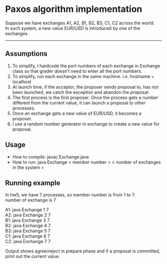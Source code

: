 # Paxos algorithm implementation
Suppose we have exchanges A1, A2, B1, B2, B3, C1, C2 across the world.  
In such system, a new value EUR/USD is introduced by one of the exchanges.

***
## Assumptions
1. To simplify, I hardcode the port numbers of each exchange in Exchange class so that grader doesn't need to enter all the port numbers.
2. To simplify, run each exchange in the same machine. i.e. hostname = localhost
3. At launch time, if the acceptor, the proposer sends proposal to, has not been launched, we catch the exception and abandon the proposal.
4. The first process is the first proposer. Once the process gets a number different from the current value, it can launch a proposal to other processes.
5. Once an exchange gets a new value of EUR/USD, it becomes a proposer.
6. I use a random number generator in exchange to create a new value for proposal.

## Usage
* How to compile: javac Exchange.java
* How to run: java Exchange < member number > < number of exchanges in the system >

## Running example
In hw5, we have 7 processes, so member number is from 1 to 7.  
number of exchange is 7

A1: java Exchange 1 7  
A2: java Exchange 2 7  
B1: java Exchange 3 7  
B2: java Exchange 4 7  
B3: java Exchange 5 7  
C1: java Exchange 6 7  
C2: java Exchange 7 7  

Output shows agree/reject in prepare phase and if a proposal is committed, print out the current value.

